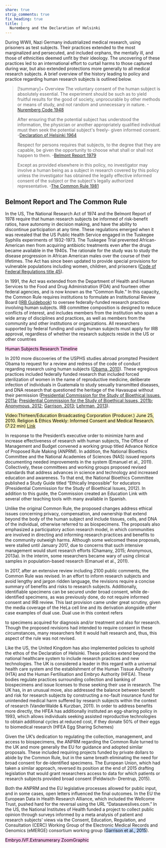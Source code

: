 ```yaml
---
share: true
strip_comments: true
fix_heading: true
title: |
  Nuremberg and the Declaration of Helsinki
---
```

During WWII, Nazi Germany industrialized medical research, using prisoners as test subjects. Their practices extended to the most marginalized and persecuted, and included orphans, the mentally ill, and those of ethnicities deemed unfit by their ideology. The uncovering of these practices led to an international effort to curtail harms to those captured during war, but also extended protections more generally to all medical research subjects. A brief overview of the history leading to policy and practice regarding human research subjects is outlined below.

> [!summary]+ Overview
> The voluntary consent of the human subject is absolutely essential. The experiment should be such as to yield fruitful results for the good of society, unprocurable by other methods or means of study, and not random and unnecessary in nature. -[Nuremberg Code 1948](http://www.hhs.gov/ohrp/archive/nurcode.html)
> 
> After ensuring that the potential subject has understood the information, the physician or another appropriately qualified individual must then seek the potential subject's freely- given informed consent. -[Declaration of Helsinki 1964](https://www.wma.net/policies-post/wma-declaration-of-helsinki-ethical-principles-for-medical-research-involving-human-subjects/)
> 
> Respect for persons requires that subjects, to the degree that they are capable, be given the opportunity to choose what shall or shall not happen to them. -[Belmont Report 1979](http://www.hhs.gov/ohrp/humansubjects/guidance/belmont.html)
> 
> Except as provided elsewhere in this policy, no investigator may involve a human being as a subject in research covered by this policy unless the investigator has obtained the legally effective informed consent of the subject or the subject's legally authorized representative. -[The Common Rule 1981](http://www.hhs.gov/ohrp/humansubjects/commonrule/)

## Belmont Report and The Common Rule

In the US, The National Research Act of 1974 and the Belmont Report of 1978 require that human research subjects be informed of risk-benefit ratios, have autonomy in decision making, and have the ability to discontinue participation at any time. These regulations emerged when it was revealed that the US Public Health Service engaged in the Tuskegee Syphilis experiments of 1932-1973. The Tuskegee Trial prevented African-American men from acquiring antibiotic treatments even after the drugs became available in the 1940s. The rationale for the study was to study the disease progression in African American males over the course of their lifetimes. The Act has since been updated to provide special provisions for vulnerable populations including women, children, and prisoners ([Code of Federal Regulations title 45](http://www.hhs.gov/ohrp/humansubjects/guidance/45cfr46.html)).

In 1991, the Act was extended from the Department of Health and Human Services to the Food and Drug Administration (FDA) and fourteen other federal agencies, and is now known as the “Common Rule.” In this capacity, the Common Rule requires institutions to formulate an Institutional Review Board ([IRB Guidebook](http://www.hhs.gov/ohrp/archive/irb/irb_guidebook.htm)) to oversee federally-funded research practices involving human subjects. IRB committee composition is designed to reduce conflicts of interest, and includes members from the institution who span a wide array of disciplines and practices, as well as members from the community and other institutions or organizations. All researchers supported by federal funding and using human subjects must apply for IRB approval, regardless of whether the research subjects reside in the US or other countries

<mark style="background: #FFB8EBA6;">Human Subjects Research Timeline</mark>

In 2010 more discoveries of the USPHS studies abroad prompted President Obama to request for a review and redress of the code of conduct regarding research using human subjects ([Obama, 2010](http://bioethics.gov/sites/default/files/news/Human-Subjects-Protection-Letter-from-President-Obama-11.24.10.pdf)). These egregious practices included federally funded research that included forced sterilization of women in the name of reproductive medicine, deliberate infection of individuals in Guatemala to study sexually transmitted diseases, and DNA research that questioned the heritage of the Havasupai without their permission ([Presidential Commission for the Study of Bioethical Issues, 2011a](https://law.stanford.edu/wp-content/uploads/2011/09/EthicallyImpossible_PCSBI_110913.pdf); [Presidential Commission for the Study of Bioethical Issues, 2011b](https://bioethicsarchive.georgetown.edu/pcsbi/node/558.html); [Anonymous, 2012](http://www.nature.com/nature/journal/v484/n7394/full/484287a.html); [Garrison, 2013](http://sth.sagepub.com/content/38/2/201); [Lehrman, 2013](https://medium.com/stem-and-culture-chronicle/shifting-roles-shifting-research-collaborative-genetic-studies-with-indigenous-communities-a5196be3552c)).

<mark style="background: #FFF3A3A6;">Video:Thirteen/Education Broadcasting Corporation (Producer.) June 25, 2010. Religion & Ethics Weekly: Informed Consent and Medical Research. (7:22 min) [Link](http://www.pbs.org/wnet/religionandethics/episodes/june-25-2010/informed-consent-and-medical-research/6545/)</mark>

In response to the President’s executive order to minimize harm and increase effectiveness of research with human subjects, The Office of Management and Budget convened a working group titled Advance Notice of Proposed Rule Making (ANPRM). In addition, the National Bioethics Committee and the National Academies of Sciences (NAS) issued reports documenting needed improvements in the system (Emanuel et al., 2011). Collectively, these committees and working groups proposed revised standards that address advances in science and technology and increased education and awareness. To that end, the National Bioethics Committee published a Study Guide titled “Ethically Impossible” for educators (Presidential Commission for the Study of Bioethical Issues, 2012). In addition to this guide, the Commission created an Education Link with several other teaching tools with many available in Spanish.

Unlike the original Common Rule, the proposed changes address ethical issues concerning privacy, compensation, and ownership that extend beyond the body of the human subject and include tissues, cells, and DNA of the individual, otherwise referred to as biospecimens. The proposals also emphasized a participatory action research model, in which communities are involved in directing and informing research practices and benefits to the community outweigh harms. Although some welcomed these proposals, were stalled until January 2017, due to concerns that such intensive management would stunt research efforts (Chamany, 2015; Anonymous, 2013a). In the interim, some researchers became wary of using clinical samples in population-based research (Emanuel et al., 2011).

In 2017, after an extensive review including 2100 public comments, the Common Rule was revised. In an effort to inform research subjects and avoid lengthy and jargon ridden language, the revisions require a concise summary of benefits and risks to research subjects. Additionally, identifiable specimens can be secured under broad consent, while de-identified specimens, as was previously done, do not require informed consent and IRB review. This last provision came under great scrutiny, given the media coverage of the HeLa cell line and its derivation alongside other case examples of dual use. Dual use in this context refers

to specimens acquired for diagnosis and/or treatment and also for research. Though the proposed revisions had intended to require consent in these circumstances, many researchers felt it would halt research and, thus, this aspect of the rule was not revised.

Like the US, the United Kingdom has also implemented policies to uphold the ethos of the Declaration of Helsinki. These policies extend beyond the national healthcare system to include research practices and new technologies. The UK is considered a leader in this regard with a universal health care system and the establishment of the Human Tissue Authority (HTA) and the Human Fertilisation and Embryo Authority (HFEA). These bodies regulate practices surrounding collection and banking of biospecimens and issue licenses to those seeking their use in research. The UK has, in an unusual move, also addressed the balance between benefit and risk for research subjects by constructing a no-fault insurance fund for unintended medical harm suffered by research subjects within the context of research (VanderWalde & Kurzban, 2011). In order to address benefits more directly, the HFEA has additionally instituted an egg-sharing policy in 1993, which allows individuals seeking assisted reproductive technologies to obtain additional cycles at reduced cost, if they donate 50% of their eggs to biomedical research (HFEA Egg Sharing Schemes)

Given the UK’s dedication to regulating the collection, management, and access to biospecimens, the ANPRM regarding the Common Rule turned to the UK and more generally the EU for guidance and adopted similar proposals. These included requiring projects funded by private dollars to abide by the Common Rule, but in the same breath eliminating the need for broad consent for de-identified specimens. The European Union, which had taken a similar approach, reversed its position at the end of 2015 drafting legislation that would grant researchers access to data for which patients or research subjects provided broad consent (Feldwisch- Drentrup, 2015).

Both the ANPRM and the EU legislative processes allowed for public input, and in some cases, open letters influenced the final outcomes. In the EU the European Data in Health Research Alliance, which included the Wellcome Trust, pushed hard for the reversal using the URL “Datasaveslives.com.” In the US, the National Institutes of Health funded a project to collect public opinion through surveys informed by a meta analysis of patient and research subjects’ views via the Consent, Education, Regulation, and Consultation (CERC) Working Group of the Electronic Medical Records and Genomics (eMERGE) consortium working group (<mark style="background: #ADCCFFA6;">Garrison et al., 2015</mark>).

<mark style="background: #FFB8EBA6;">Embryo.IVF.Extranumerary ZoomGraphic</mark>